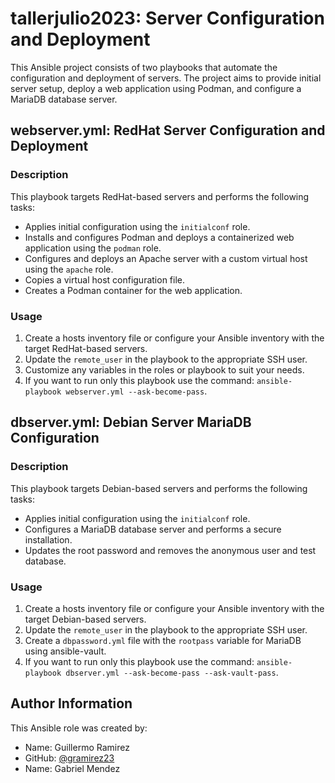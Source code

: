 # tallerjulio2023: Server Configuration and Deployment

This Ansible project consists of two playbooks that automate the configuration and deployment of servers. The project aims to provide initial server setup, deploy a web application using Podman, and configure a MariaDB database server.

## webserver.yml: RedHat Server Configuration and Deployment

### Description

This playbook targets RedHat-based servers and performs the following tasks:

- Applies initial configuration using the `initialconf` role.
- Installs and configures Podman and deploys a containerized web application using the `podman` role.
- Configures and deploys an Apache server with a custom virtual host using the `apache` role.
- Copies a virtual host configuration file.
- Creates a Podman container for the web application.

### Usage

1. Create a hosts inventory file or configure your Ansible inventory with the target RedHat-based servers.
2. Update the `remote_user` in the playbook to the appropriate SSH user.
3. Customize any variables in the roles or playbook to suit your needs.
4. If you want to run only this playbook use the command: `ansible-playbook webserver.yml --ask-become-pass`.

## dbserver.yml: Debian Server MariaDB Configuration

### Description

This playbook targets Debian-based servers and performs the following tasks:

- Applies initial configuration using the `initialconf` role.
- Configures a MariaDB database server and performs a secure installation.
- Updates the root password and removes the anonymous user and test database.

### Usage

1. Create a hosts inventory file or configure your Ansible inventory with the target Debian-based servers.
2. Update the `remote_user` in the playbook to the appropriate SSH user.
3. Create a `dbpassword.yml` file with the `rootpass` variable for MariaDB using ansible-vault.
4. If you want to run only this playbook use the command: `ansible-playbook dbserver.yml --ask-become-pass --ask-vault-pass`.

## Author Information

This Ansible role was created by:

- Name: Guillermo Ramirez
- GitHub: [@gramirez23](https://github.com/gramirez23)
- Name: Gabriel Mendez
